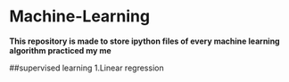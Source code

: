 # Machine-Learning
**This repository is made to store ipython files of every machine learning algorithm  practiced my me**

##supervised learning
1.Linear regression

